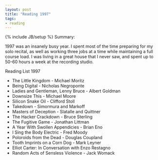 ```yaml
---
layout: post
title: "Reading 1997"
tags:
- reading
---
```

{% include JB/setup %}
Summary:

1997 was an insanely busy year. I spent most of the time preparing for my solo recital, as well as working three jobs at a time while maintaining a full course load. I was living in a great house that I never saw, and spent up to 50-60 hours a week at the recording studio.



Reading List 1997
* The Little Kingdom - Michael Moritz
* Being Digital - Nicholas Negroponte
* Ladies and Gentleman, Lenny Bruce - Albert Goldman
* Downsize This - Michael Moore
* Silicon Snake Oil - Clifford Stoll
* Takedown - Simormura and Markoff
* Masters of Deception - Slatalle and Quittner
* The Hacker Crackdown - Bruce Sterling
* The Fugitive Game - Jonathan Littman
* A Year With Swollen Appendicies - Brian Eno
* I Sing the Body Electric - Fred Moody
* Poloroids from the Dead - Douglas Coupland
* Tooth Imprints on a Corn Dog - Mark Leyner
* Elliot Carter: In Conversation with Enzo Restagno
* Random Acts of Sensless Violence - Jack Womack
